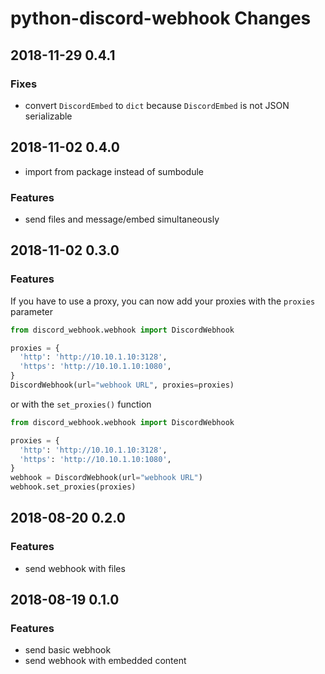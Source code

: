 # python-discord-webhook Changes

## 2018-11-29 0.4.1

### Fixes
- convert `DiscordEmbed` to `dict` because `DiscordEmbed` is not JSON serializable

## 2018-11-02 0.4.0

- import from package instead of sumbodule

### Features
- send files and message/embed simultaneously

## 2018-11-02 0.3.0

### Features
If you have to use a proxy, you can now add your proxies with the `proxies` parameter
```python
from discord_webhook.webhook import DiscordWebhook

proxies = {
  'http': 'http://10.10.1.10:3128',
  'https': 'http://10.10.1.10:1080',
}
DiscordWebhook(url="webhook URL", proxies=proxies)
```
or with the `set_proxies()` function
```python
from discord_webhook.webhook import DiscordWebhook

proxies = {
  'http': 'http://10.10.1.10:3128',
  'https': 'http://10.10.1.10:1080',
}
webhook = DiscordWebhook(url="webhook URL")
webhook.set_proxies(proxies)
```

## 2018-08-20 0.2.0

### Features
- send webhook with files

## 2018-08-19 0.1.0

### Features
- send basic webhook
- send webhook with embedded content

